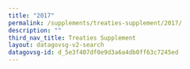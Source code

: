 ```yaml
---
title: "2017"
permalink: /supplements/treaties-supplement/2017/
description: ""
third_nav_title: Treaties Supplement
layout: datagovsg-v2-search
datagovsg-id: d_5e3f407df0e9d3a6a4db0ff63c7245ed
---
```

